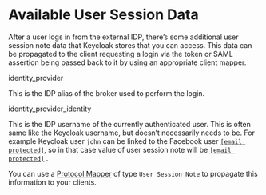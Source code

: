 # Available User Session Data

After a user logs in from the external IDP, there’s some additional user session note data that Keycloak stores that you can access. This data can be propagated to the client requesting a login via the token or SAML assertion being passed back to it by using an appropriate client mapper.

identity\_provider

This is the IDP alias of the broker used to perform the login.

identity\_provider\_identity

This is the IDP username of the currently authenticated user. This is often same like the Keycloak username, but doesn’t necessarily needs to be. For example Keycloak user `john` can be linked to the Facebook user [`[email protected]`](https://wjw465150.gitbooks.io/cdn-cgi/l/email-protection), so in that case value of user session note will be [`[email protected]`](https://wjw465150.gitbooks.io/cdn-cgi/l/email-protection) .

You can use a [Protocol Mapper](https://wjw465150.gitbooks.io/keycloak-documentation/content/server\_admin/topics/clients/protocol-mappers.html#\_protocol-mappers) of type `User Session Note` to propagate this information to your clients.
